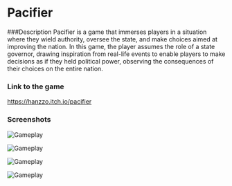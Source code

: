 # Pacifier

###Description 
Pacifier is a game that immerses players in a situation where they wield authority, oversee the state, and make choices aimed at improving the nation. In this game, the player assumes the role of a state governor, drawing inspiration from real-life events to enable players to make decisions as if they held political power, observing the consequences of their choices on the entire nation.

### Link to the game
https://hanzzo.itch.io/pacifier

### Screenshots

![Gameplay](https://img.itch.zone/aW1hZ2UvMjMxODY5OS8xMzczNjMzNy5wbmc=/original/Kh%2F1XF.png)

![Gameplay](https://img.itch.zone/aW1hZ2UvMjMxODY5OS8xMzczNjMzOC5wbmc=/original/aZ8BQP.png)

![Gameplay](https://img.itch.zone/aW1hZ2UvMjMxODY5OS8xMzczNjMzOS5wbmc=/original/6Y9edC.png)

![Gameplay](https://img.itch.zone/aW1hZ2UvMjMxODY5OS8xMzczNjM0MC5wbmc=/original/19RXvq.png)

